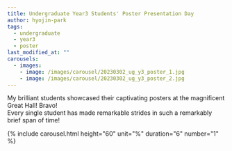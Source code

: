 ```yaml
---
title: Undergraduate Year3 Students' Poster Presentation Day
author: hyojin-park
tags:
  - undergraduate
  - year3
  - poster
last_modified_at: ""
carousels:
  - images: 
    - image: /images/carousel/20230302_ug_y3_poster_1.jpg
    - image: /images/carousel/20230302_ug_y3_poster_2.jpg
---
```

My brilliant students showcased their captivating posters at the magnificent Great Hall! Bravo! <br>
Every single student has made remarkable strides in such a remarkably brief span of time!

{% include carousel.html height="60" unit="%" duration="6" number="1" %}
